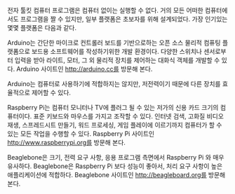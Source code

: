 전자 툴킷
컴퓨터 프로그램은 컴퓨터 없이는 실행할 수 없다. 거의 모든 어떠한 컴퓨터에서도 프로그램을 짤 수 있지만, 일부 플랫폼은 초보자를 위해 설계되었다. 가장 인기있는 몇몇 플랫폼은 다음과 같다.

Arduino는 간단한 마이크로 컨트롤러 보드를 기반으로하는 오픈 소스 물리적 컴퓨팅 플랫폼으로 보드용 소프트웨어를 작성하기위한 개발 환경이다. 다양한 스위치나 센서로부터 입력을 받아 라이트, 모터, 그 외 물리적 장치를 제어하는 대화식 객체를 개발할 수 있다. Arduino 사이트인 http://arduino.cc를 방문해 본다.

Arduino는 컴퓨터로 사용하기에 적합하지는 않지만, 저전력이기 때문에 다른 장치를 효율적으로 제어할 수 있다.

Raspberry Pi는 컴퓨터 모니터나 TV에 플러그 될 수 있는 저가의 신용 카드 크기의 컴퓨터이다. 표준 키보드와 마우스를 가지고 조작할 수 있다. 인터넷 검색, 고화질 비디오 재생, 스프레드시트 만들기, 워드 프로세싱, 게임 플레이에 이르기까지 컴퓨터가 할 수 있는 모든 작업을 수행할 수 있다. Raspberry Pi 사이트인 http://www.raspberrypi.org를 방문해 본다.

Beaglebone은 크기, 전력 요구 사항, 응용 프로그램 측면에서 Raspberry Pi 와 매우 유사하다. Beaglebone은 Raspberry Pi 보다 성능이 좋아서, 처리 요구 사항이 높은 애플리케이션에 적합하다. Beaglebone 사이트인 http://beagleboard.org를 방문해 본다.